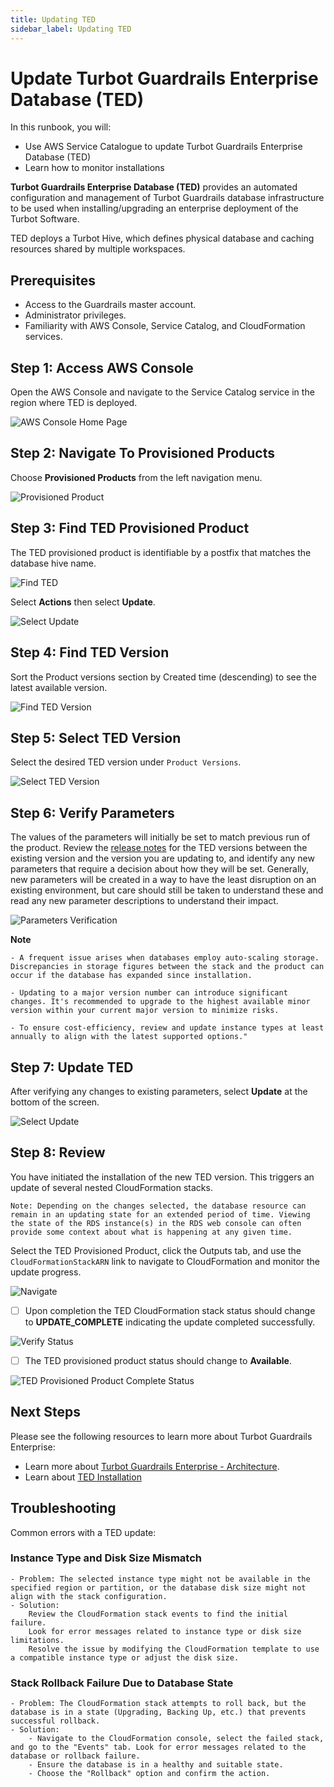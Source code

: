 ```yaml
---
title: Updating TED
sidebar_label: Updating TED
---
```


# Update Turbot Guardrails Enterprise Database (TED)

In this runbook, you will:
- Use AWS Service Catalogue to update Turbot Guardrails Enterprise Database (TED)
- Learn how to monitor installations

**Turbot Guardrails Enterprise Database (TED)** provides an automated configuration and management of Turbot Guardrails database infrastructure to be used when installing/upgrading an enterprise deployment of the Turbot Software.

TED deploys a Turbot Hive, which defines physical database and caching resources shared by multiple workspaces.

## Prerequisites

- Access to the Guardrails master account.
- Administrator privileges.
- Familiarity with AWS Console, Service Catalog, and CloudFormation services.

## Step 1: Access AWS Console

Open the AWS Console and navigate to the Service Catalog service in the region where TED is deployed.

![AWS Console Home Page](/images/docs/guardrails/runbooks/enterprise-install/update-ted/ted-update-aws-console.png)

## Step 2: Navigate To Provisioned Products

Choose **Provisioned Products** from the left navigation menu.

![Provisioned Product](/images/docs/guardrails/runbooks/enterprise-install/update-ted/ted-update-service-catalog.png)

## Step 3: Find TED Provisioned Product

The TED provisioned product is identifiable by a postfix that matches the database hive name.

![Find TED](/images/docs/guardrails/runbooks/enterprise-install/update-ted/update-ted-find-ted.png)

Select **Actions** then select **Update**.

![Select Update](/images/docs/guardrails/runbooks/enterprise-install/update-ted/update-ted-actions-update.png)

## Step 4: Find TED Version

Sort the Product versions section by Created time (descending) to see the latest available version.

![Find TED Version](/images/docs/guardrails/runbooks/enterprise-install/update-ted/update-ted-find-versions.png)

## Step 5: Select TED Version

Select the desired TED version under `Product Versions`.

![Select TED Version](/images/docs/guardrails/runbooks/enterprise-install/update-ted/update-ted-select-version.png)

## Step 6: Verify Parameters

The values of the parameters will initially be set to match previous run of the product. Review the [release notes](https://turbot.com/guardrails/changelog?tag=ted) for the TED versions between the existing version and the version you are updating to, and identify any new parameters that require a decision about how they will be set. Generally, new parameters will be created in a way to have the least disruption on an existing environment, but care should still be taken to understand these and read any new parameter descriptions to understand their impact.

![Parameters Verification](/images/docs/guardrails/runbooks/enterprise-install/update-ted/update-ted-verify-parameters.png)

**Note**
```
- A frequent issue arises when databases employ auto-scaling storage. Discrepancies in storage figures between the stack and the product can occur if the database has expanded since installation.

- Updating to a major version number can introduce significant changes. It's recommended to upgrade to the highest available minor version within your current major version to minimize risks.

- To ensure cost-efficiency, review and update instance types at least annually to align with the latest supported options."
```

## Step 7: Update TED

After verifying any changes to existing parameters, select **Update** at the bottom of the screen.

![Select Update](/images/docs/guardrails/runbooks/enterprise-install/update-ted/update-ted-select-update.png)

## Step 8: Review

You have initiated the installation of the new TED version. This triggers an update of several nested CloudFormation stacks.

```
Note: Depending on the changes selected, the database resource can remain in an updating state for an extended period of time. Viewing the state of the RDS instance(s) in the RDS web console can often provide some context about what is happening at any given time.
```

Select the TED Provisioned Product, click the Outputs tab, and use the `CloudFormationStackARN` link to navigate to CloudFormation and monitor the update progress.

![Navigate ](/images/docs/guardrails/runbooks/enterprise-install/update-ted/update-ted-navigate-cfn.png)

- [ ] Upon completion the TED CloudFormation stack status should change to **UPDATE_COMPLETE** indicating the update completed successfully.

![Verify Status](/images/docs/guardrails/runbooks/enterprise-install/update-ted/update-ted-cfn-complete.png)

- [ ] The TED provisioned product status should change to **Available**.

![TED Provisioned Product Complete Status](/images/docs/guardrails/runbooks/enterprise-install/update-ted/update-ted-update-complete.png)

## Next Steps

Please see the following resources to learn more about Turbot Guardrails Enterprise:

- Learn more about [Turbot Guardrails Enterprise - Architecture](https://turbot.com/guardrails/docs/enterprise/architecture).
- Learn about [TED Installation](https://turbot.com/guardrails/docs/enterprise/installation/ted-installation)

## Troubleshooting

Common errors with a TED update:

### Instance Type and Disk Size Mismatch
    - Problem: The selected instance type might not be available in the specified region or partition, or the database disk size might not align with the stack configuration.
    - Solution:
        Review the CloudFormation stack events to find the initial failure.
        Look for error messages related to instance type or disk size limitations.
        Resolve the issue by modifying the CloudFormation template to use a compatible instance type or adjust the disk size.

### Stack Rollback Failure Due to Database State
    - Problem: The CloudFormation stack attempts to roll back, but the database is in a state (Upgrading, Backing Up, etc.) that prevents successful rollback.  
    - Solution: 
        - Navigate to the CloudFormation console, select the failed stack, and go to the "Events" tab. Look for error messages related to the database or rollback failure.
        - Ensure the database is in a healthy and suitable state.
        - Choose the "Rollback" option and confirm the action.
